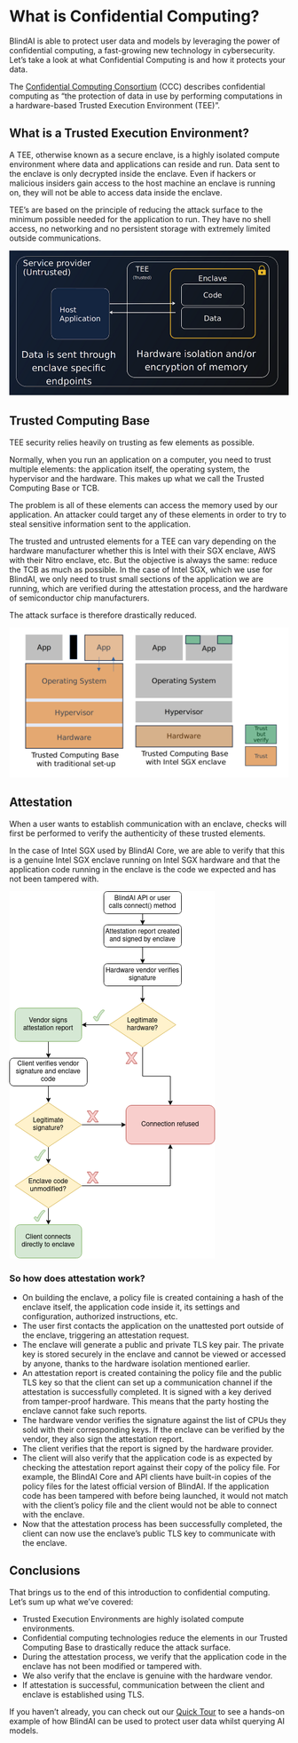 # What is Confidential Computing?

BlindAI is able to protect user data and models by leveraging the power of confidential computing, a fast-growing new technology in cybersecurity. Let’s take a look at what Confidential Computing is and how it protects your data.

The [Confidential Computing Consortium](https://confidentialcomputing.io/) (CCC) describes confidential computing as “the protection of data in use by performing computations in a hardware-based Trusted Execution Environment (TEE)”.

## What is a Trusted Execution Environment?

A TEE, otherwise known as a secure enclave, is a highly isolated compute environment where data and applications can reside and run. Data sent to the enclave is only decrypted inside the enclave. Even if hackers or malicious insiders gain access to the host machine an enclave is running on, they will not be able to access data inside the enclave.

TEE’s are based on the principle of reducing the attack surface to the minimum possible needed for the application to run. They have no shell access, no networking and no persistent storage with extremely limited outside communications.

![Trusted Execution Environment](../../assets/TEE.png)

## Trusted Computing Base

TEE security relies heavily on trusting as few elements as possible.

Normally, when you run an application on a computer, you need to trust multiple elements: the application itself, the operating system, the hypervisor and the hardware. This makes up what we call the Trusted Computing Base or TCB.

The problem is all of these elements can access the memory used by our application. An attacker could target any of these elements in order to try to steal sensitive information sent to the application.

The trusted and untrusted elements for a TEE can vary depending on the hardware manufacturer whether this is Intel with their SGX enclave, AWS with their Nitro enclave, etc. But the objective is always the same: reduce the TCB as much as possible. In the case of Intel SGX, which we use for BlindAI, we only need to trust small sections of the application we are running, which are verified during the attestation process, and the hardware of semiconductor chip manufacturers.

The attack surface is therefore drastically reduced.

![Trusted Computing Base](../../assets/TCB.png)

## Attestation
When a user wants to establish communication with an enclave, checks will first be performed to verify the authenticity of these trusted elements.

In the case of Intel SGX used by BlindAI Core, we are able to verify that this is a genuine Intel SGX enclave running on Intel SGX hardware and that the application code running in the enclave is the code we expected and has not been tampered with. 

![Attestation](../../assets/attestation.png)

### So how does attestation work?

- On building the enclave, a policy file is created containing a hash of the enclave itself, the application code inside it, its settings and configuration, authorized instructions, etc.
- The user first contacts the application on the unattested port outside of the enclave, triggering an attestation request.
- The enclave will generate a public and private TLS key pair. The private key is stored securely in the enclave and cannot be viewed or accessed by anyone, thanks to the hardware isolation mentioned earlier.
- An attestation report is created containing the policy file and the public TLS key so that the client can set up a communication channel if the attestation is successfully completed. It is signed with a key derived from tamper-proof hardware. This means that the party hosting the enclave cannot fake such reports.
- The hardware vendor verifies the signature against the list of CPUs they sold with their corresponding keys. If the enclave can be verified by the vendor, they also sign the attestation report.
- The client verifies that the report is signed by the hardware provider. 
- The client will also verify that the application code is as expected by checking the attestation report against their copy of the policy file. For example, the BlindAI Core and API clients have built-in copies of the policy files for the latest official version of BlindAI. If the application code has been tampered with before being launched, it would not match with the client’s policy file and the client would not be able to connect with the enclave.
- Now that the attestation process has been successfully completed, the client can now use the enclave’s public TLS key to communicate with the enclave.

## Conclusions

That brings us to the end of this introduction to confidential computing. Let’s sum up what we’ve covered:

- Trusted Execution Environments are highly isolated compute environments.
- Confidential computing technologies reduce the elements in our Trusted Computing Base to drastically reduce the attack surface.
- During the attestation process, we verify that the application code in the enclave has not been modified or tampered with.
- We also verify that the enclave is genuine with the hardware vendor.
- If attestation is successful, communication between the client and enclave is established using TLS.

If you haven’t already, you can check out our [Quick Tour](https://github.com/mithril-security/blindai/blob/main/docs/docs/getting-started/quick-tour.md) to see a hands-on example of how BlindAI can be used to protect user data whilst querying AI models.
